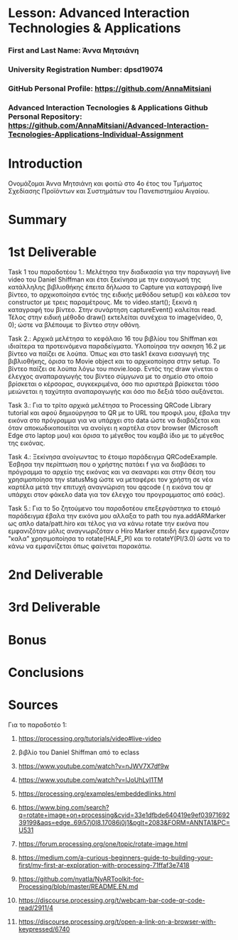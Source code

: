# Lesson: Advanced Interaction Technologies & Applications

### First and Last Name: Άννα Μητσιάνη
### University Registration Number: dpsd19074
### GitHub Personal Profile: https://github.com/AnnaMitsiani
### Advanced Interaction Tecnologies & Applications Github Personal Repository: https://github.com/AnnaMitsiani/Advanced-Interaction-Tecnologies-Applications-Individual-Assignment


# Introduction
Ονομάζομαι Άννα Μητσιάνη και φοιτώ στο 4ο έτος του Τμήματος Σχεδίασης Προϊόντων και Συστημάτων του Πανεπιστημίου Αιγαίου.

# Summary


# 1st Deliverable 
Task 1 του παραδοτέου 1.: Μελέτησα την διαδικασία για την παραγωγή live video του Daniel Shiffman και έτσι ξεκίνησα με την εισαγωσή της κατάλληλης βιβλιοθήκης έπειτα δήλωσα το Capture για καταγραφή live βίντεο, το αρχικοποίησα εντός της ειδικής μεθόδου setup() και κάλεσα τον constructor με τρεις παραμέτρους. Με το video.start(); ξεκινά η καταγραφή του βίντεο. Στην συνάρτηση captureEvent() καλείται read. Τέλος στην ειδική μέθοδο draw() εκτελείται συνέχεια το image(video, 0, 0); ώστε να βλέπουμε το βίντεο στην οθόνη.

Task 2.: Αρχικά μελέτησα το κεφάλαιο 16 του βιβλίου του Shiffman και ιδιαίτερα τα προτεινόμενα παραδείγματα. Υλοποίησα την ασκηση 16.2 με βίντεο να παίζει σε λούπα. Όπως και στο task1 έκανα εισαγωγή της βιβλιοθήκης, όρισα το Movie object και το αρχικοποίησα στην setup. Το βίντεο παίζει σε λούπα λόγω του movie.loop. Εντός της draw γίνεται ο έλεγχος αναπαραγωγής του βίντεο σύμγωνα με το σημείο στο οποίο βρίσκεται ο κέρσορας, συγκεκριμένα, όσο πιο αριστερά βρίσκεται τόσο μειώνεται η ταχύτητα αναπαραγωγής και όσο πιο δεξιά τόσο αυξάνεται.

Task 3.: Για το τρίτο αρχικά μελέτησα το Processing QRCode Library tutorial και αφού δημιούργησα το QR με το URL του προφιλ μου, έβαλα την εικόνα στο πρόγραμμα για να υπάρχει στο data ώστε να διαβάζεται και όταν αποκωδικοποιείται να ανοίγει η καρτέλα στον browser (Microsoft Edge στο laptop μου) και όρισα το μέγεθος του καμβά ίδιο με το μέγεθος της εικόνας. 

Task 4.: Ξεκίνησα ανοίγωντας το έτοιμο παράδειγμα QRCodeExample. Έσβησα την περίπτωση που ο χρήστης πατάει f για να διαβάσει το πρόγραμμα το αρχείο της εικόνας και να σκαναρει και στην Θέση του χρησιμοποίησα την statusMsg ώστε να μεταφέρει τον χρήστη σε νέα καρτέλα μετά την επιτυχή αναγνώριση του qqcode ( η εικόνα του qr υπάρχει στον φάκελο data για τον έλεγχο του προγραμματος από εσάς). 

Task 5.: Για το 5ο ζητούμενο του παραδοτέου επεξεργάστηκα το ετοιμό παράδειγμα έβαλα την εικόνα μου αλλαξα το path του nya.addARMarker ως απλo data/patt.hiro και τέλος για να κάνω rotate την εικόνα που εμφανιζόταν μόλις αναγνωριζόταν ο Hiro Marker επειδή δεν εμφανιζοταν "καλα" χρησιμοποίησα το rotate(HALF_PI) και το rotateY(PI/3.0) ώστε να το κάνω να εμφανίζεται όπως φαίνεται παρακάτω.

# 2nd Deliverable


# 3rd Deliverable 


# Bonus 


# Conclusions


# Sources
Για το παραδοτέο 1:

1) https://processing.org/tutorials/video#live-video

2) βιβλίο του Daniel Shiffman από το eclass

3) https://www.youtube.com/watch?v=nJWV7X7df9w

4) https://www.youtube.com/watch?v=lJoUhLyI1TM

5) https://processing.org/examples/embeddedlinks.html

6) https://www.bing.com/search?q=rotate+image+on+processing&cvid=33e1dfbde640419e9ef0397169239199&aqs=edge..69i57j0l8.17086j0j1&pglt=2083&FORM=ANNTA1&PC=U531

7) https://forum.processing.org/one/topic/rotate-image.html

8) https://medium.com/a-curious-beginners-guide-to-building-your-first/my-first-ar-exploration-with-processing-71ffaf3e7418

9) https://github.com/nyatla/NyARToolkit-for-Processing/blob/master/README.EN.md

10) https://discourse.processing.org/t/webcam-bar-code-qr-code-read/2911/4

11) https://discourse.processing.org/t/open-a-link-on-a-browser-with-keypressed/6740


